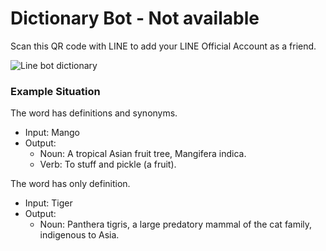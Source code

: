 # Dictionary Bot - Not available
Scan this QR code with LINE to add your LINE Official Account as a friend.

![Line bot dictionary](line-bot-dict.png)
### Example Situation
The word has definitions and synonyms.
- Input: Mango
- Output:
  - Noun: A tropical Asian fruit tree, Mangifera indica.
  - Verb: To stuff and pickle (a fruit).

The word has only definition.
- Input: Tiger
- Output:
  - Noun: Panthera tigris, a large predatory mammal of the cat family, indigenous to Asia.
